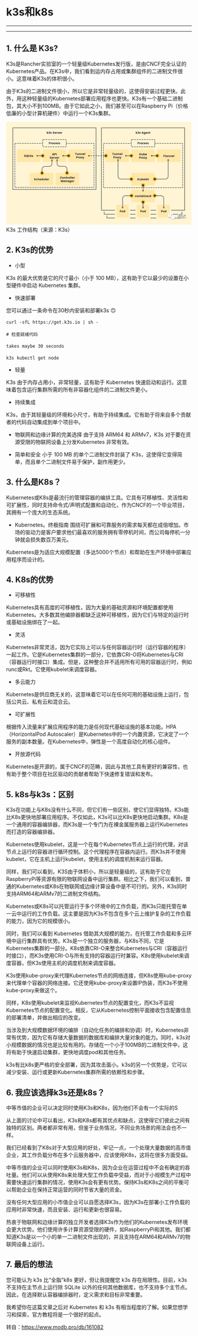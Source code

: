 # k3s和k8s
---
---

## 1. 什么是 K3s?

K3s是Rancher实验室的一个轻量级Kubernetes发行版，是由CNCF完全认证的Kubernetes产品。在K3s中，我们看到运内存占用或集群组件的二进制文件很小。这意味着K3s的体积很小。


由于K3s的二进制文件很小，所以它是非常轻量级的，这使得安装过程更快。此外，用这种轻量级的Kubernetes部署应用程序也更快。K3s有一个基础二进制包，其大小不到100MB。由于它如此之小，我们甚至可以在Raspberry Pi（价格低廉的小型计算机硬件）中运行一个K3s集群。

![K3s Working Structure(Source: K3s)](架构图.png)
K3s 工作结构（来源：K3s）



## 2. K3s的优势

- 小型

K3s 的最大优势是它的尺寸最小（小于 100 MB），这有助于它以最少的设置在小型硬件中启动 Kubernetes 集群。

- 快速部署

您可以通过一条命令在30秒内安装和部署k3s 🙃
```
curl -sfL https://get.k3s.io | sh -

# 检查就绪代码

takes maybe 30 seconds

k3s kubectl get node
```
- 轻量

K3s 由于内存占用小，非常轻量，这有助于 Kubernetes 快速启动和运行。这意味着包含运行集群所需的所有非容器化组件的二进制文件更小。

- 持续集成

K3s，由于其轻量级的环境和小尺寸，有助于持续集成。它有助于将来自多个贡献者的代码自动集成到单个项目中。

- 物联网和边缘计算的完美选择
由于支持 ARM64 和 ARMv7，K3s 对于要在资源受限的物联网设备上分发Kubernetes 非常有效。

- 简单和安全
小于 100 MB 的单个二进制文件封装了 K3s，这使得它变得简单，而且单个二进制文件易于保护，副作用更少。


## 3. 什么是K8s？

Kubernetes或K8s是最流行的管理容器的编排工具。它具有可移植性、灵活性和可扩展性，同时支持命令式/声明式配置和自动化，作为CNCF的一个毕业项目，其拥有一个庞大的生态系统。

- Kubernetes。终极指南
围绕可扩展和可靠服务的需求每天都在成倍增加。市场的驱动力是客户要求他们最喜欢的服务拥有零停机时间，而公司每停机一分钟就会损失数百万美元。

Kubernetes是为适应大规模配置（多达5000个节点）和帮助在生产环境中部署应用程序而设计的。


## 4. K8s的优势

- 可移植性

Kubernetes具有高度的可移植性，因为大量的基础资源和环境配置都使用Kubernetes。大多数其他编排器都缺乏这种可移植性，因为它们与特定的运行时或基础设施绑在了一起。

- 灵活

Kubernetes非常灵活，因为它实际上可以与任何容器运行时（运行容器的程序）一起工作。它是Kubernetes集群的一部分，它依靠CRI-O将Kubernetes与CRI（容器运行时接口）集成。但是，这种整合并不适用所有可用的容器运行时，例如runc或Rkt。它使用kubelet来调度容器。

- 多云能力

Kubernetes是供应商无关的，这意味着它可以在任何可用的基础设施上运行，包括公共云、私有云和混合云。

- 可扩展性

根据传入流量来扩展应用程序的能力是任何现代基础设施的基本功能。HPA（HorizontalPod Autoscaler）是Kubernetes中的一个内置资源，它决定了一个服务的副本数量。在Kubernetes中，弹性是一个高度自动化的核心组件。

- 开放源代码

Kubernetes是开源的，属于CNCF的范畴，因此与其他工具有更好的兼容性，也有助于整个项目在社区驱动的贡献者帮助下快速修复错误和发布。


## 5. k8s与k3s：区别

K3s在功能上与K8s没有什么不同，但它们有一些区别，使它们显得独特。K3s能比K8s更快地部署应用程序。不仅如此，K3s可以比K8s更快地启动集群。K8s是一个通用的容器编排器，而K3s是一个专门为在裸金属服务器上运行Kubernetes而打造的容器编排器。


Kubernetes使用kubelet，这是一个在每个Kubernetes节点上运行的代理，对该节点上运行的容器进行循环控制。这个代理程序在容器内运行。而K3s并不使用kubelet，它在主机上运行kubelet，使用主机的调度机制来运行容器。


同样，我们可以看到，K3S由于体积小，所以是轻量级的，这有助于它在RaspberryPi等资源有限的物联网设备中运行集群。相比之下，我们可以看到，普通的Kubernetes或K8s在物联网或边缘计算设备中是不可行的。另外，K3s同时支持ARM64和ARMv7的二进制文件结构。


Kubernetes或K8s可以托管运行于多个环境中的工作负载，而K3s只能托管在单一云中运行的工作负载。这主要是因为K3s不包含在多个云上维护复杂的工作负载的能力，因为它的规模很小。


同时，我们可以看到 Kubernetes 借助其大规模的能力，在托管工作负载和多云环境中运行集群具有优势。K3s是一个独立的服务器，与K8s不同，它是Kubernetes集群的一部分。K8s依靠CRI-O来整合Kubernetes与CRI（容器运行时接口），而K3s使用CRI-O与所有支持的容器运行时兼容。K8s使用kubelet来调度容器，但K3s使用主机的调度机制来调度容器。


K3s使用kube-proxy来代理Kubernetes节点的网络连接，但K8s使用kube-proxy来代理单个容器的网络连接。它还使用kube-proxy来设置IP伪装，而K3s不使用kube-proxy来做这个。



同样，K8s使用kubelet来监视Kubernetes节点的配置变化，而K3s不监视Kubernetes节点的配置变化。相反，它从Kubernetes控制平面接收包含配置信息的部署清单，并做出相应的改变。



当涉及到大规模数据环境的编排（自动化任务的编排和协调）时，Kubernetes非常有优势，因为它有存储大量数据的数据库和编排大量对象的能力。同时，k3s对小规模数据的情况也是比较有用的。存储在一个小于100MB的二进制文件中，这将有助于快速启动集群，更快地调度pod和其他任务。



k3s有比k8s更严格的安全部署，因为其攻击面小。k3s的另一个优势是，它可以减少安装、运行或更新Kubernetes集群所需的依赖性和步骤。



## 6. 我应该选择k3s还是k8s？

中等市值的企业可以决定同时使用K3s和K8s，因为他们不会有一个实际的S

从上面的讨论中可以看出，K3s和K8s都有其优点和缺点，这使得它们彼此之间有独特的区别。两者都非常有用，但鉴于业务情况，不同业务场景的用法会也不一样。

我们已经看到了K8s对于大型应用的好处，牢记一点，一个处理大量数据的高市值企业，其工作负载分布在多个云服务器中，应该使用K8s，这将在很多方面受益。 

中等市值的企业可以同时使用K3s和K8s，因为企业在运营过程中不会有确定的吞吐量。他们可以从使用K8s来处理大型工作负载中受益，而对于小规模生产过程中需要快速运行集群的情况，使用K3s会有更有优势。保持K3s和K8s之间的平衡可以帮助企业在保持正常运营的同时节省大量的资金。


没有任何大型应用的小市值企业可以自愿选择K3s，因为K3s在部署小工作负载的应用时非常快速，而且安装、运行和更新也很容易。 

热衷于物联网和边缘计算的独立开发者选择K3s作为他们的Kubernetes发布环境会更大优势。他们使用许多计算资源受限的硬件，如RaspberryPi和其他。我们都知道K3s是以一个小的单一二进制文件出现的，并且支持在ARM64和ARMv7的物联网设备上运行。



## 7. 最后的想法

您可能认为 k3s 比“全脂”k8s 更好，但让我提醒您 k3s 存在局限性。目前，k3s 不支持在主节点上运行除 SQLite 以外的任何其他数据库，也不支持多个主节点。因此，在选择默认容器编排器时，定义需求和目标非常重要。

我希望你在这篇文章之后对 Kubernetes 和 k3s 有相当程度的了解。如果您想学习和探索，官方教程将是一个很好的起点。


转自：https://www.modb.pro/db/161082